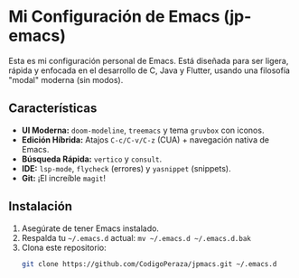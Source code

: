 # Mi Configuración de Emacs (jp-emacs)

Esta es mi configuración personal de Emacs. Está diseñada para ser ligera, rápida y enfocada en el desarrollo de C, Java y Flutter, usando una filosofía "modal" moderna (sin modos).

## Características

* **UI Moderna:** `doom-modeline`, `treemacs` y tema `gruvbox` con iconos.
* **Edición Híbrida:** Atajos `C-c/C-v/C-z` (CUA) + navegación nativa de Emacs.
* **Búsqueda Rápida:** `vertico` y `consult`.
* **IDE:** `lsp-mode`, `flycheck` (errores) y `yasnippet` (snippets).
* **Git:** ¡El increíble `magit`!

## Instalación

1. Asegúrate de tener Emacs instalado.
2. Respalda tu `~/.emacs.d` actual: `mv ~/.emacs.d ~/.emacs.d.bak`
3. Clona este repositorio:
   ```bash
   git clone https://github.com/CodigoPeraza/jpmacs.git ~/.emacs.d 
   ```
